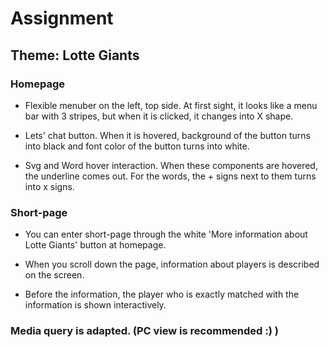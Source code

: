 # Assignment

## Theme: Lotte Giants

### Homepage
* Flexible menuber on the left, top side.
  At first sight, it looks like a menu bar with 3 stripes, but when it is clicked, it changes into X shape.
 
* Lets' chat button.
   When it is hovered, background of the button turns into black and font color of the button turns into white.
  
* Svg and Word hover interaction.
   When these components are hovered, the underline comes out.
   For the words, the + signs next to them turns into x signs.
  
### Short-page
* You can enter short-page through the white 'More information about Lotte Giants' button at homepage.

* When you scroll down the page, information about players is described on the screen.

* Before the information, the player who is exactly matched with the information is shown interactively.

### Media query is adapted. (PC view is recommended :) )
